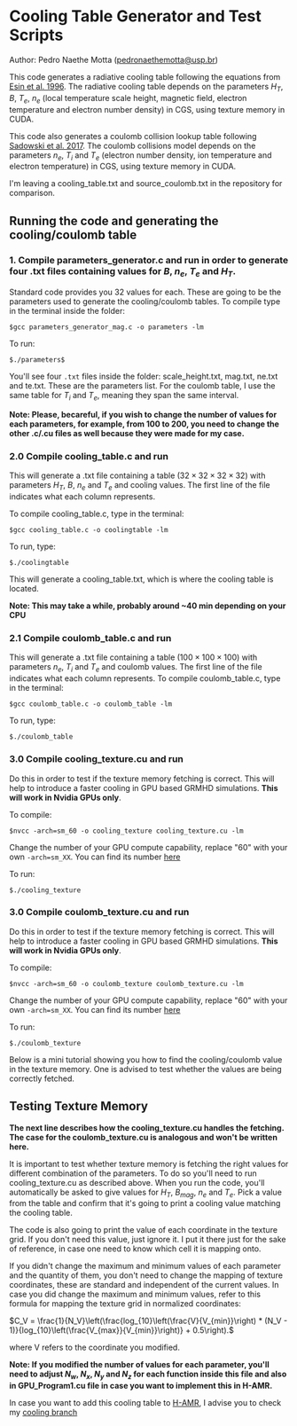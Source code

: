 # Cooling Table Generator and Test Scripts
Author: Pedro Naethe Motta (pedronaethemotta@usp.br)

This code generates a radiative cooling table following the equations from [Esin et al. 1996](https://ui.adsabs.harvard.edu/abs/1996ApJ...465..312E). The radiative cooling table depends on the parameters $H_T$, $B$, $T_e$, $n_e$ (local temperature scale height, magnetic field, electron temperature and electron number density) in CGS, using texture memory in CUDA. 

This code also generates a coulomb collision lookup table following [Sadowski et al. 2017](https://doi.org/10.1093/mnras/stw3116). The coulomb collisions model depends on the parameters $n_e$, $T_i$ and $T_e$ (electron number density, ion temperature and electron temperature) in CGS, using texture memory in CUDA.

I'm leaving a cooling_table.txt and source_coulomb.txt in the repository for comparison.

## Running the code and generating the cooling/coulomb table

### 1. Compile parameters_generator.c and run in order to generate four .txt files containing values for $B$, $n_e$, $T_e$ and $H_T$. 

Standard code provides you 32 values for each. These are going to be the parameters used to generate the cooling/coulomb tables. To compile type in the terminal inside the folder:

```$gcc parameters_generator_mag.c -o parameters -lm```

To run:

```$./parameters$```

You'll see four ```.txt``` files inside the folder: scale_height.txt, mag.txt, ne.txt and te.txt. These are the parameters list. For the coulomb table, I use the same table for $T_i$ and $T_e$, meaning they span the same interval.

**Note: Please, becareful, if you wish to change the number of values for each parameters, for example, from 100 to 200, you need to change the other .c/.cu files as well because they were made for my case.**

### 2.0 Compile cooling_table.c and run 

This will generate a .txt file containing a table $(32 \times 32 \times 32 \times 32)$ with parameters $H_T$, $B$, $n_e$ and $T_e$ and cooling values. The first line of the file indicates what each column represents.

To compile cooling_table.c, type in the terminal:

```$gcc cooling_table.c -o coolingtable -lm```

To run, type:

```$./coolingtable```

This will generate a cooling_table.txt, which is where the cooling table is located. 

**Note: This may take a while, probably around ~40 min depending on your CPU**

### 2.1 Compile coulomb_table.c and run

This will generate a .txt file containing a table $(100 \times 100 \times 100)$ with parameters $n_e$, $T_i$ and $T_e$ and coulomb values. The first line of the file indicates what each column represents.
To compile coulomb_table.c, type in the terminal:

```$gcc coulomb_table.c -o coulomb_table -lm```

To run, type:

```$./coulomb_table```

### 3.0 Compile cooling_texture.cu and run 

Do this in order to test if the texture memory fetching is correct. This will help to introduce a faster cooling in GPU based GRMHD simulations. **This will work in Nvidia GPUs only**. 

To compile:

```$nvcc -arch=sm_60 -o cooling_texture cooling_texture.cu -lm```

Change the number of your GPU compute capability, replace "60" with your own ```-arch=sm_XX```. You can find its number [here](https://developer.nvidia.com/cuda-gpus)

To run:

```$./cooling_texture```

### 3.0 Compile coulomb_texture.cu and run 

Do this in order to test if the texture memory fetching is correct. This will help to introduce a faster cooling in GPU based GRMHD simulations. **This will work in Nvidia GPUs only**. 

To compile:

```$nvcc -arch=sm_60 -o coulomb_texture coulomb_texture.cu -lm```

Change the number of your GPU compute capability, replace "60" with your own ```-arch=sm_XX```. You can find its number [here](https://developer.nvidia.com/cuda-gpus)

To run:

```$./coulomb_texture```

Below is a mini tutorial showing you how to find the cooling/coulomb value in the texture memory. One is advised to test whether the values are being correctly fetched.

## Testing Texture Memory

**The next line describes how the cooling_texture.cu handles the fetching. The case for the coulomb_texture.cu is analogous and won't be written here.**

It is important to test whether texture memory is fetching the right values for different combination of the parameters. To do so you'll need to run cooling_texture.cu as described above. When you run the code, you'll automatically be asked to give values for $H_T$, $B_{mag}$, $n_e$ and $T_e$. Pick a value from the table and confirm that it's going to print a cooling value matching the cooling table.

The code is also going to print the value of each coordinate in the texture grid. If you don't need this value, just ignore it. I put it there just for the sake of reference, in case one need to know which cell it is mapping onto.

If you didn't change the maximum and minimum values of each parameter and the quantity of them, you don't need to change the mapping of texture coordinates, these are standard and independent of the current values. In case you did change the maximum and minimum values, refer to this formula for mapping the texture grid in normalized coordinates:

$C_V = \frac{1}{N_V}\left(\frac{log_{10}\left(\frac{V}{V_{min}}\right) * (N_V - 1)}{log_{10}\left(\frac{V_{max}}{V_{min}}\right)} + 0.5\right).$

where V refers to the coordinate you modified.

**Note: If you modified the number of values for each parameter, you'll need to adjust $N_w$, $N_x$, $N_y$ and $N_z$ for each function inside this file and also in GPU_Program1.cu file in case you want to implement this in H-AMR.** 

In case you want to add this cooling table to [H-AMR](https://arxiv.org/abs/1912.10192), I advise you to check my [cooling branch](https://github.com/black-hole-group/hamr/tree/Cooling_pedro)

